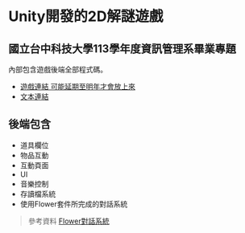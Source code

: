 # Unity開發的2D解謎遊戲
## 國立台中科技大學113學年度資訊管理系畢業專題
內部包含遊戲後端全部程式碼。
- [遊戲連結 可能延期至明年才會放上來](https://drive.google.com/drive/folders/1pqQA5iVIBsnqUzv_hfvtkdm-EyfVB0eD?usp=sharing)
- [文本連結](https://drive.google.com/drive/folders/1KIn8vdjy_O_eXdiOrXYGL8DxV0vHjmzI?usp=sharing)

## 後端包含
- 道具欄位
- 物品互動
- 互動頁面
- UI
- 音樂控制
- 存讀檔系統
- 使用Flower套件所完成的對話系統
> 參考資料 [Flower對話系統](https://github.com/emptygamer/flower?tab=readme-ov-file#setup)
